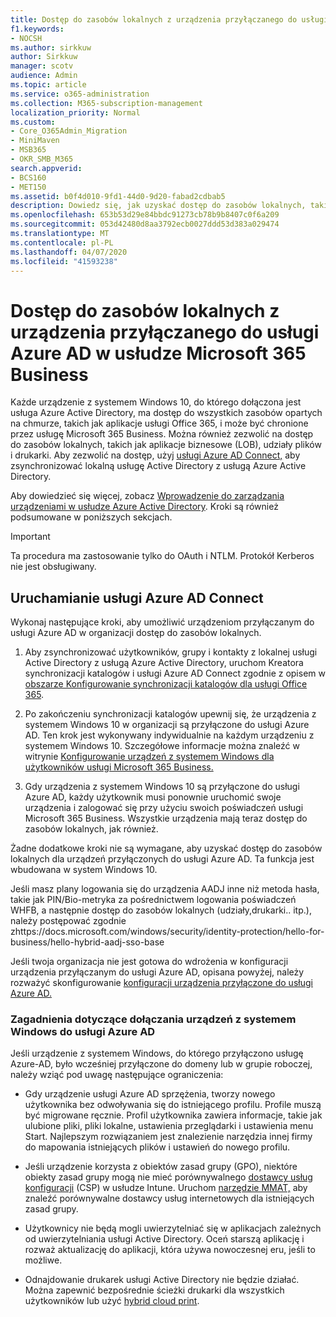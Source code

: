 ```yaml
---
title: Dostęp do zasobów lokalnych z urządzenia przyłączanego do usługi Azure AD w usłudze Microsoft 365 Business
f1.keywords:
- NOCSH
ms.author: sirkkuw
author: Sirkkuw
manager: scotv
audience: Admin
ms.topic: article
ms.service: o365-administration
ms.collection: M365-subscription-management
localization_priority: Normal
ms.custom:
- Core_O365Admin_Migration
- MiniMaven
- MSB365
- OKR_SMB_M365
search.appverid:
- BCS160
- MET150
ms.assetid: b0f4d010-9fd1-44d0-9d20-fabad2cdbab5
description: Dowiedz się, jak uzyskać dostęp do zasobów lokalnych, takich jak aplikacje biznesowe, udziały plików i drukarki z usługi Azure Active Directory przyłączone do urządzenia z systemem Windows 10.
ms.openlocfilehash: 653b53d29e84bbdc91273cb78b9b8407c0f6a209
ms.sourcegitcommit: 053d42480d8aa3792ecb0027ddd53d383a029474
ms.translationtype: MT
ms.contentlocale: pl-PL
ms.lasthandoff: 04/07/2020
ms.locfileid: "41593238"
---
```

# <a name="access-on-premises-resources-from-an-azure-ad-joined-device-in-microsoft-365-business"></a>Dostęp do zasobów lokalnych z urządzenia przyłączanego do usługi Azure AD w usłudze Microsoft 365 Business

Każde urządzenie z systemem Windows 10, do którego dołączona jest usługa Azure Active Directory, ma dostęp do wszystkich zasobów opartych na chmurze, takich jak aplikacje usługi Office 365, i może być chronione przez usługę Microsoft 365 Business. Można również zezwolić na dostęp do zasobów lokalnych, takich jak aplikacje biznesowe (LOB), udziały plików i drukarki. Aby zezwolić na dostęp, użyj [usługi Azure AD Connect,](https://docs.microsoft.com/azure/active-directory/connect/active-directory-aadconnect) aby zsynchronizować lokalną usługę Active Directory z usługą Azure Active Directory. 

Aby dowiedzieć się więcej, zobacz [Wprowadzenie do zarządzania urządzeniami w usłudze Azure Active Directory](https://docs.microsoft.com/azure/active-directory/device-management-introduction).
Kroki są również podsumowane w poniższych sekcjach.

> [!IMPORTANT]
> Ta procedura ma zastosowanie tylko do OAuth i NTLM. Protokół Kerberos nie jest obsługiwany.
 
## <a name="run-azure-ad-connect"></a>Uruchamianie usługi Azure AD Connect

Wykonaj następujące kroki, aby umożliwić urządzeniom przyłączanym do usługi Azure AD w organizacji dostęp do zasobów lokalnych.
  
1. Aby zsynchronizować użytkowników, grupy i kontakty z lokalnej usługi Active Directory z usługą Azure Active Directory, uruchom Kreatora synchronizacji katalogów i usługi Azure AD Connect zgodnie z opisem w [obszarze Konfigurowanie synchronizacji katalogów dla usługi Office 365](https://support.office.com/article/1b3b5318-6977-42ed-b5c7-96fa74b08846).
    
2. Po zakończeniu synchronizacji katalogów upewnij się, że urządzenia z systemem Windows 10 w organizacji są przyłączone do usługi Azure AD. Ten krok jest wykonywany indywidualnie na każdym urządzeniu z systemem Windows 10. Szczegółowe informacje można znaleźć w witrynie [Konfigurowanie urządzeń z systemem Windows dla użytkowników usługi Microsoft 365 Business.](set-up-windows-devices.md) 
    
3. Gdy urządzenia z systemem Windows 10 są przyłączone do usługi Azure AD, każdy użytkownik musi ponownie uruchomić swoje urządzenia i zalogować się przy użyciu swoich poświadczeń usługi Microsoft 365 Business. Wszystkie urządzenia mają teraz dostęp do zasobów lokalnych, jak również.
    
Żadne dodatkowe kroki nie są wymagane, aby uzyskać dostęp do zasobów lokalnych dla urządzeń przyłączonych do usługi Azure AD. Ta funkcja jest wbudowana w system Windows 10. 

Jeśli masz plany logowania się do urządzenia AADJ inne niż metoda hasła, takie jak PIN/Bio-metryka za pośrednictwem logowania poświadczeń WHFB, a następnie dostęp do zasobów lokalnych (udziały,drukarki.. itp.), należy postępować zgodnie zhttps://docs.microsoft.com/windows/security/identity-protection/hello-for-business/hello-hybrid-aadj-sso-base
  
Jeśli twoja organizacja nie jest gotowa do wdrożenia w konfiguracji urządzenia przyłączanym do usługi Azure AD, opisana powyżej, należy rozważyć skonfigurowanie [konfiguracji urządzenia przyłączone do usługi Azure AD.](manage-windows-devices.md)
  
### <a name="considerations-when-you-join-windows-devices-to-azure-ad"></a>Zagadnienia dotyczące dołączania urządzeń z systemem Windows do usługi Azure AD

Jeśli urządzenie z systemem Windows, do którego przyłączono usługę Azure-AD, było wcześniej przyłączone do domeny lub w grupie roboczej, należy wziąć pod uwagę następujące ograniczenia:
  
- Gdy urządzenie usługi Azure AD sprzężenia, tworzy nowego użytkownika bez odwoływania się do istniejącego profilu. Profile muszą być migrowane ręcznie. Profil użytkownika zawiera informacje, takie jak ulubione pliki, pliki lokalne, ustawienia przeglądarki i ustawienia menu Start. Najlepszym rozwiązaniem jest znalezienie narzędzia innej firmy do mapowania istniejących plików i ustawień do nowego profilu.

- Jeśli urządzenie korzysta z obiektów zasad grupy (GPO), niektóre obiekty zasad grupy mogą nie mieć porównywalnego [dostawcy usług konfiguracji](https://docs.microsoft.com/windows/configuration/provisioning-packages/how-it-pros-can-use-configuration-service-providers) (CSP) w usłudze Intune. Uruchom [narzędzie MMAT,](https://www.microsoft.com/download/details.aspx?id=45520) aby znaleźć porównywalne dostawcy usług internetowych dla istniejących zasad grupy.

- Użytkownicy nie będą mogli uwierzytelniać się w aplikacjach zależnych od uwierzytelniania usługi Active Directory. Oceń starszą aplikację i rozważ aktualizację do aplikacji, która używa nowoczesnej eru, jeśli to możliwe.

- Odnajdowanie drukarek usługi Active Directory nie będzie działać. Można zapewnić bezpośrednie ścieżki drukarki dla wszystkich użytkowników lub użyć [hybrid cloud print](https://docs.microsoft.com/windows-server/administration/hybrid-cloud-print/hybrid-cloud-print-deploy).
